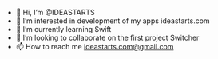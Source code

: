 - 👋 Hi, I’m @IDEASTARTS
- 👀 I’m interested in development of my apps ideastarts.com
- 🌱 I’m currently learning Swift
- 💞️ I’m looking to collaborate on the first project Switcher
- 📫 How to reach me ideastarts.com@gmail.com

<!---
IDEASTARTS/IDEASTARTS is a ✨ special ✨ repository because its `README.md` (this file) appears on your GitHub profile.
You can click the Preview link to take a look at your changes.
--->
